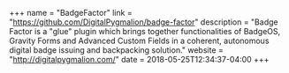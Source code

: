 +++
name = "BadgeFactor"
link = "https://github.com/DigitalPygmalion/badge-factor"
description = "Badge Factor is a \"glue\" plugin which brings together functionalities of BadgeOS, Gravity Forms and Advanced Custom Fields in a coherent, autonomous digital badge issuing and backpacking solution."
website = "http://digitalpygmalion.com/"
date = 2018-05-25T12:34:37-04:00
+++
